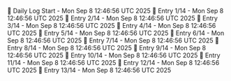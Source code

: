 📅 Daily Log Start - Mon Sep  8 12:46:56 UTC 2025
📌 Entry 1/14 - Mon Sep  8 12:46:56 UTC 2025
📌 Entry 2/14 - Mon Sep  8 12:46:56 UTC 2025
📌 Entry 3/14 - Mon Sep  8 12:46:56 UTC 2025
📌 Entry 4/14 - Mon Sep  8 12:46:56 UTC 2025
📌 Entry 5/14 - Mon Sep  8 12:46:56 UTC 2025
📌 Entry 6/14 - Mon Sep  8 12:46:56 UTC 2025
📌 Entry 7/14 - Mon Sep  8 12:46:56 UTC 2025
📌 Entry 8/14 - Mon Sep  8 12:46:56 UTC 2025
📌 Entry 9/14 - Mon Sep  8 12:46:56 UTC 2025
📌 Entry 10/14 - Mon Sep  8 12:46:56 UTC 2025
📌 Entry 11/14 - Mon Sep  8 12:46:56 UTC 2025
📌 Entry 12/14 - Mon Sep  8 12:46:56 UTC 2025
📌 Entry 13/14 - Mon Sep  8 12:46:56 UTC 2025
